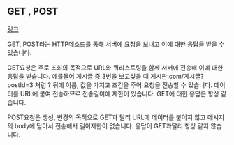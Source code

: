 ## GET , POST

[링크](https://github.com/Kraken-Addicts/HTTP-The-Definitive-Guide/issues/11)

GET, POST라는 HTTP메소드를 통해 서버에 요청을 보내고 이에 대한 응답을 받을 수 있습니다.

GET요청은 주로 조회의 목적으로 URL와 쿼리스트링을 함께 서버에 전송해 이에 대한 응답을 받습니다. 예를들어 게시글 중 3번을 보고싶을 때 게시판.com/게시글?postId=3 처럼 ? 뒤에 이름, 값을 가지고 조건을 주어 요청을 전송할 수 있습니다. 데이터를 URL에 붙여 전송하므로 전송길이에 제한이 있습니다. GET에 대한 응답은 항상 같습니다.

POST요청은 생성, 변경의 목적으로 GET과 달리 URL에 데이터를 붙이지 않고 메시지의 body에 담아서 전송해서 길이제한이 없습니다. 응답이 GET과달리 항상 같지 않습니다.